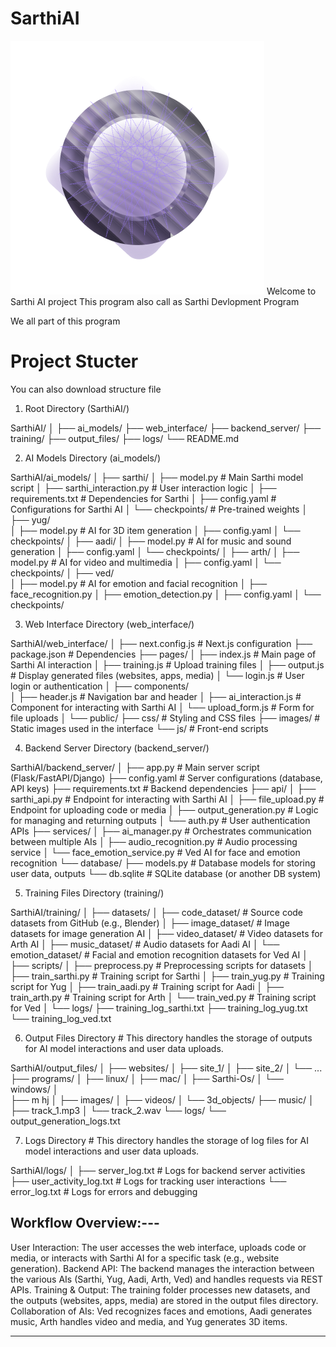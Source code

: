 # SarthiAI



![alt text](pixel@2x.png)
Welcome to Sarthi AI project This program also call as Sarthi Devlopment Program

We all part of this program 












































# Project Stucter 

You can also download structure file 

1. Root Directory (SarthiAI/)

SarthiAI/
│
├── ai_models/
├── web_interface/
├── backend_server/
├── training/
├── output_files/
├── logs/
└── README.md

2. AI Models Directory (ai_models/)


SarthiAI/ai_models/
│
├── sarthi/
│   ├── model.py              # Main Sarthi model script
│   ├── sarthi_interaction.py # User interaction logic
│   ├── requirements.txt      # Dependencies for Sarthi
│   ├── config.yaml           # Configurations for Sarthi AI
│   └── checkpoints/          # Pre-trained weights
│
├── yug/                     
│   ├── model.py              # AI for 3D item generation
│   ├── config.yaml
│   └── checkpoints/
│
├── aadi/
│   ├── model.py              # AI for music and sound generation
│   ├── config.yaml
│   └── checkpoints/
│
├── arth/
│   ├── model.py              # AI for video and multimedia
│   ├── config.yaml
│   └── checkpoints/
│
├── ved/                      
│   ├── model.py              # AI for emotion and facial recognition
│   ├── face_recognition.py
│   ├── emotion_detection.py
│   ├── config.yaml
│   └── checkpoints/




3. Web Interface Directory (web_interface/)

SarthiAI/web_interface/
│
├── next.config.js            # Next.js configuration
├── package.json              # Dependencies
├── pages/
│   ├── index.js              # Main page of Sarthi AI interaction
│   ├── training.js           # Upload training files
│   ├── output.js             # Display generated files (websites, apps, media)
│   └── login.js              # User login or authentication
│
├── components/               
│   ├── header.js             # Navigation bar and header
│   ├── ai_interaction.js      # Component for interacting with Sarthi AI
│   └── upload_form.js        # Form for file uploads
│
└── public/
    ├── css/                  # Styling and CSS files
    ├── images/               # Static images used in the interface
    └── js/                   # Front-end scripts



4. Backend Server Directory (backend_server/)

SarthiAI/backend_server/
│
├── app.py                    # Main server script (Flask/FastAPI/Django)
├── config.yaml               # Server configurations (database, API keys)
├── requirements.txt          # Backend dependencies
├── api/
│   ├── sarthi_api.py         # Endpoint for interacting with Sarthi AI
│   ├── file_upload.py        # Endpoint for uploading code or media
│   ├── output_generation.py  # Logic for managing and returning outputs
│   └── auth.py               # User authentication APIs
├── services/
│   ├── ai_manager.py         # Orchestrates communication between multiple AIs
│   ├── audio_recognition.py  # Audio processing service
│   └── face_emotion_service.py # Ved AI for face and emotion recognition
└── database/
    ├── models.py             # Database models for storing user data, outputs
    └── db.sqlite             # SQLite database (or another DB system)




5. Training Files Directory (training/)

SarthiAI/training/
│
├── datasets/
│   ├── code_dataset/         # Source code datasets from GitHub (e.g., Blender)
│   ├── image_dataset/        # Image datasets for image generation AI
│   ├── video_dataset/        # Video datasets for Arth AI
│   ├── music_dataset/        # Audio datasets for Aadi AI
│   └── emotion_dataset/      # Facial and emotion recognition datasets for Ved AI
│
├── scripts/
│   ├── preprocess.py         # Preprocessing scripts for datasets
│   ├── train_sarthi.py       # Training script for Sarthi
│   ├── train_yug.py          # Training script for Yug
│   ├── train_aadi.py         # Training script for Aadi
│   ├── train_arth.py         # Training script for Arth
│   └── train_ved.py          # Training script for Ved
│
└── logs/
    ├── training_log_sarthi.txt
    ├── training_log_yug.txt
    └── training_log_ved.txt


6. Output Files Directory    # This directory handles the storage of outputs for AI model interactions and user data uploads.

SarthiAI/output_files/
│
├── websites/
│   ├── site_1/
│   ├── site_2/
│   └── ...
├── programs/
│   ├── linux/
│   ├── mac/
│   ├── Sarthi-Os/
│   └── windows/
│   
├── m hj
│   ├── images/
│   ├── videos/
│   └── 3d_objects/
├── music/
│   ├── track_1.mp3
│   └── track_2.wav
└── logs/
    └── output_generation_logs.txt




7. Logs Directory     # This directory handles the storage of log files for AI model interactions and user data uploads.


SarthiAI/logs/
│
├── server_log.txt            # Logs for backend server activities
├── user_activity_log.txt     # Logs for tracking user interactions
└── error_log.txt             # Logs for errors and debugging


Workflow Overview:---
---------------------------------
User Interaction: The user accesses the web interface, uploads code or media, or interacts with Sarthi AI for a specific task (e.g., website generation).
Backend API: The backend manages the interaction between the various AIs (Sarthi, Yug, Aadi, Arth, Ved) and handles requests via REST APIs.
Training & Output: The training folder processes new datasets, and the outputs (websites, apps, media) are stored in the output files directory.
Collaboration of AIs: Ved recognizes faces and emotions, Aadi generates music, Arth handles video and media, and Yug generates 3D items.

------------------------------------- 


